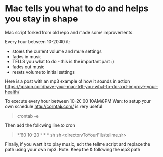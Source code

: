 # Mac tells you what to do and helps you stay in shape

Mac script forked from old repo and made some improvements.

Every hour between 10-20:00 it:

- stores the current volume and mute settings
- fades in music
- TELLS you what to do - this is the important part :)
- fades out music
- resets volume to initial settings

Here is a post with an mp3 example of how it sounds in action
https://apsion.com/have-your-mac-tell-you-what-to-do-and-improve-your-health/

To execute every hour between 10-20:00 10AM/8PM
Want to setup your own schedule http://corntab.com/ is very useful

> crontab -e

Then add the following line to cron

> \*/60 10-20 \* \* \* sh sh <directoryToYourFile/tellme.sh>

Finally, if you want it to play music, edit the tellme script and replace the path using your own mp3.
Note: Keep the & following the mp3 path
